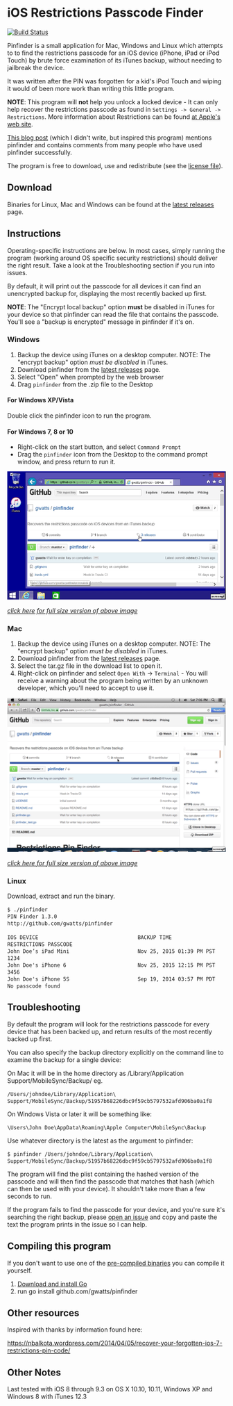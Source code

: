 # iOS Restrictions Passcode Finder

[![Build Status](https://travis-ci.org/gwatts/pinfinder.svg?branch=master)](https://travis-ci.org/gwatts/pinfinder)

Pinfinder is a small application for Mac, Windows and Linux which attempts to to find the restrictions passcode
for an iOS device (iPhone, iPad or iPod Touch) by brute force examination of its iTunes backup, without needing to jailbreak the device.

It was written after the PIN was forgotten for a kid's iPod Touch and wiping it 
would of been more work than writing this little program.

**NOTE**: This program will **not** help you unlock a locked device - It can only help recover the restrictions
passcode as found in `Settings -> General -> Restrictions`.  More information about Restrictions
can be found [at Apple's web site](https://support.apple.com/en-us/HT201304).

[This blog post]( https://nbalkota.wordpress.com/2014/04/05/recover-your-forgotten-ios-7-restrictions-pin-code/)
(which I didn't write, but inspired this program) mentions pinfinder and contains comments from many people who have used
pinfinder successfully.

The program is free to download, use and redistribute (see the [license file](https://raw.githubusercontent.com/gwatts/pinfinder/master/LICENSE)).

## Download

Binaries for Linux, Mac and Windows can be found at the
[latest releases](https://github.com/gwatts/pinfinder/releases) page.

## Instructions

Operating-specific instructions are below.  In most cases, simply running the program (working around
OS specific security restrictions) should deliver the right result.  Take a look at the Troubleshooting
section if you run into issues.

By default, it will print out the passcode for all devices it can find an unencrypted backup for, displaying
the most recently backed up first.

**NOTE**: The "Encrypt local backup" option **must** be disabled in iTunes for your device so that pinfinder
can read the file that contains the passcode.  You'll see a "backup is encrypted" message in pinfinder if it's on.


### Windows

1.  Backup the device using iTunes on a desktop computer.
NOTE: The "encrypt backup" option *must be disabled* in iTunes.
2. Download pinfinder from the [latest releases](https://github.com/gwatts/pinfinder/releases) page.
3. Select "Open" when prompted by the web browser
4. Drag `pinfinder` from the .zip file to the Desktop

#### For Windows XP/Vista ####

Double click the pinfinder icon to run the program.

#### For Windows 7, 8 or 10 ####

* Right-click on the start button, and select `Command Prompt`
* Drag the `pinfinder` icon from the Desktop to the command prompt window, and press return to run it.

![Windows screen grab demo](docs/windows-demo.gif)

_[click here for full size version of above image](https://raw.githubusercontent.com/gwatts/pinfinder/giftest/docs/windows-demo.gif)_


### Mac


1.  Backup the device using iTunes on a desktop computer.
NOTE: The "encrypt backup" option *must be disabled* in iTunes.
2. Download pinfinder from the [latest releases](https://github.com/gwatts/pinfinder/releases) page.
3. Select the tar.gz file in the download list to open it.
4. Right-click on pinfinder and select `Open With` -> `Terminal` - You will receive a warning about the program 
being written by an unknown developer, which you'll need to accept to use it.


![mac screen grab demo](docs/mac-demo.gif)

_[click here for full size version of above image](https://raw.githubusercontent.com/gwatts/pinfinder/giftest/docs/mac-demo.gif)_

### Linux

Download, extract and run the binary.


```
$ ./pinfinder
PIN Finder 1.3.0
http://github.com/gwatts/pinfinder

IOS DEVICE                                BACKUP TIME                RESTRICTIONS PASSCODE
John Doe’s iPad Mini                      Nov 25, 2015 01:39 PM PST  1234
John Doe's iPhone 6                       Nov 25, 2015 12:15 PM PST  3456
John Doe's iPhone 5S                      Sep 19, 2014 03:57 PM PDT  No passcode found
```


## Troubleshooting

By default the program will look for the restrictions passcode for every device that has been
backed up, and return results of the most recently backed up first.

You can also specify the backup directory explicitly on the command line to examine the backup 
for a single device:

On Mac it will be in the home directory as /Library/Application Support/MobileSync/Backup/<something>
eg.

```
/Users/johndoe/Library/Application\ Support/MobileSync/Backup/51957b68226dbc9f59cb5797532afd906ba0a1f8
```

On Windows Vista or later it will be something like:

```
\Users\John Doe\AppData\Roaming\Apple Computer\MobileSync\Backup
```

Use whatever directory is the latest as the argument to pinfinder:

```
$ pinfinder /Users/johndoe/Library/Application\ Support/MobileSync/Backup/51957b68226dbc9f59cb5797532afd906ba0a1f8
```

The program will find the plist containing the hashed version of the passcode and will then find
the passcode that matches that hash (which can then be used with your device).
It shouldn't take more than a few seconds to run.

If the program fails to find the passcode for your device, and you're sure it's searching the right
backup, please [open an issue](https://github.com/gwatts/pinfinder/issues) and copy and paste
the text the program prints in the issue so I can help.



## Compiling this program

If you don't want to use one of the [pre-compiled binaries](https://github.com/gwatts/pinfinder/releases)
you can compile it yourself.

1. [Download and install Go](https://golang.org/doc/install)
2. run go install github.com/gwatts/pinfinder

## Other resources

Inspired with thanks by information found here:

https://nbalkota.wordpress.com/2014/04/05/recover-your-forgotten-ios-7-restrictions-pin-code/


## Other Notes

Last tested with iOS 8 through 9.3 on OS X 10.10, 10.11, Windows XP and Windows 8 with iTunes 12.3
